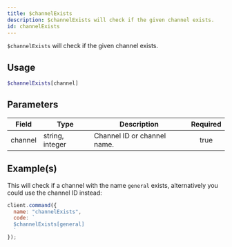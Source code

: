 ```yaml
---
title: $channelExists
description: $channelExists will check if the given channel exists.
id: channelExists
---
```


`$channelExists` will check if the given channel exists.

## Usage

```php
$channelExists[channel]
```

## Parameters

| Field   | Type            | Description                 | Required |
| ------- | --------------- | --------------------------- | :------: |
| channel | string, integer | Channel ID or channel name. |   true   |

## Example(s)

This will check if a channel with the name `general` exists, alternatively you could use the channel ID instead:

```javascript
client.command({
  name: "channelExists",
  code: `
  $channelExists[general]
  `
});
```
